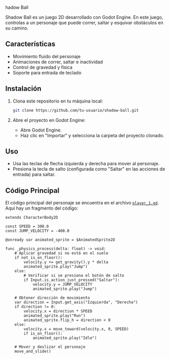 hadow Ball

Shadow Ball es un juego 2D desarrollado con Godot Engine. En este juego, controlas a un personaje que puede correr, saltar y esquivar obstáculos en su camino.

## Características

- Movimiento fluido del personaje
- Animaciones de correr, saltar e inactividad
- Control de gravedad y física
- Soporte para entrada de teclado

## Instalación

1. Clona este repositorio en tu máquina local:

   ```sh
   git clone https://github.com/tu-usuario/shadow-ball.git
   ```
2. Abre el proyecto en Godot Engine:

   - Abre Godot Engine.
   - Haz clic en "Importar" y selecciona la carpeta del proyecto clonado.

## Uso

- Usa las teclas de flecha izquierda y derecha para mover al personaje.
- Presiona la tecla de salto (configurada como "Saltar" en las acciones de entrada) para saltar.

## Código Principal

El código principal del personaje se encuentra en el archivo [`player_1.gd`](d:/TODO%20GADOT/shadow-ball/Scrips/player_1.gd). Aquí hay un fragmento del código:

```gdscript
extends CharacterBody2D

const SPEED = 300.0
const JUMP_VELOCITY = -400.0

@onready var animated_sprite = $AnimatedSprite2D

func _physics_process(delta: float) -> void:
    # Aplicar gravedad si no está en el suelo
    if not is_on_floor():
        velocity.y += get_gravity().y * delta
        animated_sprite.play("Jump")
    else:
        # Verificar si se presiona el botón de salto
        if Input.is_action_just_pressed("Saltar"):
            velocity.y = JUMP_VELOCITY
            animated_sprite.play("Jump")
  
    # Obtener dirección de movimiento
    var direction = Input.get_axis("Izquierda", "Derecha")
    if direction != 0:
        velocity.x = direction * SPEED
        animated_sprite.play("Run")
        animated_sprite.flip_h = direction < 0
    else:
        velocity.x = move_toward(velocity.x, 0, SPEED)
        if is_on_floor():
            animated_sprite.play("Idle")
  
    # Mover y deslizar el personaje
    move_and_slide()
```

